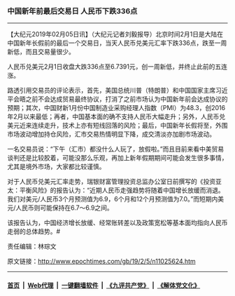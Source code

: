 ### 中国新年前最后交易日 人民币下跌336点
------------------------

<p>
 【大纪元2019年02月05日讯】（大纪元记者刘毅报导）北京时间2月1日是大陆在中国新年长假前的最后一个交易日，当天人民币兑美元汇率下跌336点，跌至一周新低，而且交易量很少。
</p>
<p>
 人民币兑美元2月1日收盘大跌336点至6.7391元，创一周新低，并终止此前的五连涨。
</p>
<p>
 路透引用交易员的评论表示，首先，美国总统川普（特朗普）和中国国家主席习近平会晤之前不会达成贸易最终协议，打消了之前市场认为中国新年前会达成协议的预期；其次，中国财新1月份中国制造业采购经理人指数（PMI）为48.3，创2016年2月以来最低；再者，中国基本面的确不支持人民币大幅走升；另外，人民币兑美元近来连续走升，技术上亦有短线回落的风险；最后，中国新年长假将至，外围市场波动增加持仓风险，汇市交易热情明显下降，成交清淡亦加剧市场波动。
</p>
<p>
 一名交易员说：“下午（汇市）都没什么人玩了，放假啦。”而且目前来看中美贸易谈判还是比较胶着，可能没那么乐观，再加上新年假期期间可能会发生很多事情，尤其是境外市场，大家都比较谨慎。
</p>
<p>
 对于人民币兑美元汇率走势，瑞银财富管理投资总监办公室日前撰写的《投资亚太：平衡风险》的报告认为：“近期人民币走强趋势将随着中国增长放缓而消退。我们对美元/人民币3个月预测值为6.9，6个月和12个月预测值为7.0。”而短期内美元/人民币则可能保持在6.7～6.9之间。
</p>
<p>
 该报告认为，中国经济增长放缓、经常账转差以及政策宽松等基本面均指向人民币走弱的总体趋势。#
</p>
<p>
 责任编辑：林琮文
</p>

原文链接：http://www.epochtimes.com/gb/19/2/5/n11025624.htm


------------------------
#### [首页](https://github.com/gfw-breaker/banned-news/blob/master/README.md) &nbsp;|&nbsp; [Web代理](https://github.com/labour-camp/helloworld) &nbsp;|&nbsp; [一键翻墙软件](https://github.com/gfw-breaker/nogfw/blob/master/README.md) &nbsp;|&nbsp; [《九评共产党》](https://github.com/gfw-breaker/9ping.md/blob/master/README.md#九评之一评共产党是什么) &nbsp;|&nbsp; [《解体党文化》](https://github.com/gfw-breaker/jtdwh.md/blob/master/README.md#绪论)

